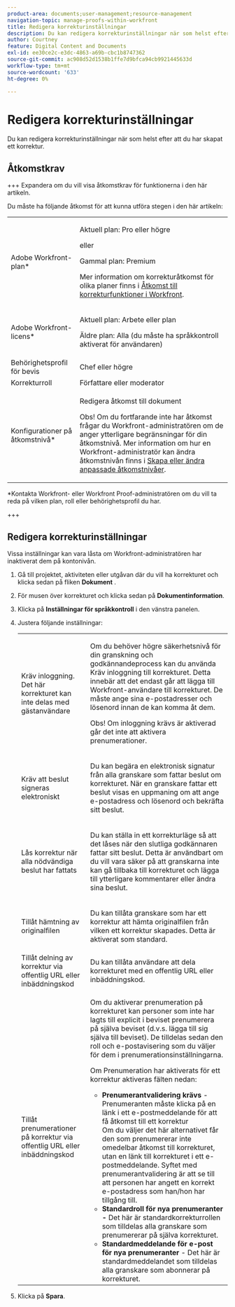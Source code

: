 ```yaml
---
product-area: documents;user-management;resource-management
navigation-topic: manage-proofs-within-workfront
title: Redigera korrekturinställningar
description: Du kan redigera korrekturinställningar när som helst efter att du har skapat ett korrektur.
author: Courtney
feature: Digital Content and Documents
exl-id: ee30ce2c-e3dc-4863-a69b-cbc1b8747362
source-git-commit: ac908d52d1538b1ffe7d9bfca94cb9921445633d
workflow-type: tm+mt
source-wordcount: '633'
ht-degree: 0%

---
```


# Redigera korrekturinställningar

Du kan redigera korrekturinställningar när som helst efter att du har skapat ett korrektur.

## Åtkomstkrav

+++ Expandera om du vill visa åtkomstkrav för funktionerna i den här artikeln.

Du måste ha följande åtkomst för att kunna utföra stegen i den här artikeln:

<table style="table-layout:auto"> 
 <col> 
 <col> 
 <tbody> 
  <tr> 
   <td role="rowheader">Adobe Workfront-plan*</td> 
   <td> <p>Aktuell plan: Pro eller högre</p> <p>eller</p> <p>Gammal plan: Premium</p> <p>Mer information om korrekturåtkomst för olika planer finns i <a href="/help/quicksilver/administration-and-setup/manage-workfront/configure-proofing/access-to-proofing-functionality.md" class="MCXref xref">Åtkomst till korrekturfunktioner i Workfront</a>.</p> </td> 
  </tr> 
  <tr> 
   <td role="rowheader">Adobe Workfront-licens*</td> 
   <td> <p>Aktuell plan: Arbete eller plan</p> <p>Äldre plan: Alla (du måste ha språkkontroll aktiverat för användaren)</p> </td> 
  </tr> 
  <tr> 
   <td role="rowheader">Behörighetsprofil för bevis </td> 
   <td>Chef eller högre</td> 
  </tr> 
  <tr> 
   <td role="rowheader">Korrekturroll</td> 
   <td>Författare eller moderator</td> 
  </tr> 
  <tr> 
   <td role="rowheader">Konfigurationer på åtkomstnivå*</td> 
   <td> <p>Redigera åtkomst till dokument</p> <p>Obs! Om du fortfarande inte har åtkomst frågar du Workfront-administratören om de anger ytterligare begränsningar för din åtkomstnivå. Mer information om hur en Workfront-administratör kan ändra åtkomstnivån finns i <a href="../../../administration-and-setup/add-users/configure-and-grant-access/create-modify-access-levels.md" class="MCXref xref">Skapa eller ändra anpassade åtkomstnivåer</a>.</p> </td> 
  </tr> 
 </tbody> 
</table>

&#42;Kontakta Workfront- eller Workfront Proof-administratören om du vill ta reda på vilken plan, roll eller behörighetsprofil du har.

+++

## Redigera korrekturinställningar

Vissa inställningar kan vara låsta om Workfront-administratören har inaktiverat dem på kontonivån.

1. Gå till projektet, aktiviteten eller utgåvan där du vill ha korrekturet och klicka sedan på fliken **Dokument** .
1. För musen över korrekturet och klicka sedan på **Dokumentinformation**.
1. Klicka på **Inställningar för språkkontroll** i den vänstra panelen.
1. Justera följande inställningar:

   <table style="table-layout:auto"> 
    <col> 
    <col> 
    <tbody> 
     <tr> 
      <td role="rowheader">Kräv inloggning. Det här korrekturet kan inte delas med gästanvändare</td> 
      <td> <p>Om du behöver högre säkerhetsnivå för din granskning och godkännandeprocess kan du använda Kräv inloggning till korrekturet. Detta innebär att det endast går att lägga till Workfront-användare till korrekturet. De måste ange sina e-postadresser och lösenord innan de kan komma åt dem.</p> <p>Obs! <em style="font-style: normal;">Om inloggning krävs är aktiverad går det inte att aktivera prenumerationer.</em> </p> </td> 
     </tr> 
     <tr> 
      <td role="rowheader">Kräv att beslut signeras elektroniskt</td> 
      <td> <p>Du kan begära en elektronisk signatur från alla granskare som fattar beslut om korrekturet. När en granskare fattar ett beslut visas en uppmaning om att ange e-postadress och lösenord och bekräfta sitt beslut. <!--
         <MadCap:conditionalText data-mc-conditions="QuicksilverOrClassic.Draft mode">
          For more information, see 
          <a href="../../../workfront-proof/wp-acct-admin/managing-security/electronic-sigs-in-wp.md" class="MCXref xref">Understanding electronic signatures in Workfront Proof</a>
         </MadCap:conditionalText>
        --></p> </td> 
     </tr> 
     <tr> 
      <td role="rowheader">Lås korrektur när alla nödvändiga beslut har fattats</td> 
      <td> <p>Du kan ställa in ett korrekturläge så att det låses när den slutliga godkännaren fattar sitt beslut. Detta är användbart om du vill vara säker på att granskarna inte kan gå tillbaka till korrekturet och lägga till ytterligare kommentarer eller ändra sina beslut.</p> </td> 
     </tr> 
     <tr> 
      <td role="rowheader">Tillåt hämtning av originalfilen</td> 
      <td> <p>Du kan tillåta granskare som har ett korrektur att hämta originalfilen från vilken ett korrektur skapades. Detta är aktiverat som standard.</p> </td> 
     </tr> 
     <tr> 
      <td role="rowheader">Tillåt delning av korrektur via offentlig URL eller inbäddningskod</td> 
      <td>Du kan tillåta användare att dela korrekturet med en offentlig URL eller inbäddningskod. </td> 
     </tr> 
     <tr> 
      <td role="rowheader">Tillåt prenumerationer på korrektur via offentlig URL eller inbäddningskod</td> 
      <td> <p>Om du aktiverar prenumeration på korrekturet kan personer som inte har lagts till explicit i beviset prenumerera på själva beviset (d.v.s. lägga till sig själva till beviset). De tilldelas sedan den roll och e-postavisering som du väljer för dem i prenumerationsinställningarna.</p> <p>Om Prenumeration har aktiverats för ett korrektur aktiveras fälten nedan:</p> 
       <ul> 
        <li><strong>Prenumerantvalidering krävs</strong> - Prenumeranten måste klicka på en länk i ett e-postmeddelande för att få åtkomst till ett korrektur<br>Om du väljer det här alternativet får den som prenumererar inte omedelbar åtkomst till korrekturet, utan en länk till korrekturet i ett e-postmeddelande. Syftet med prenumerantvalidering är att se till att personen har angett en korrekt e-postadress som han/hon har tillgång till.</li> 
        <li><strong>Standardroll för nya prenumeranter -</strong> Det här är standardkorrekturrollen som tilldelas alla granskare som prenumererar på själva korrekturet.</li> 
        <li><strong>Standardmeddelande för e-post för nya prenumeranter</strong> - Det här är standardmeddelandet som tilldelas alla granskare som abonnerar på korrekturet.</li> 
       </ul> </td> 
     </tr> 
    </tbody> 
   </table>

1. Klicka på **Spara**.

 
